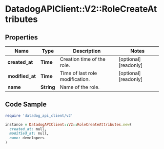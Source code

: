 # DatadogAPIClient::V2::RoleCreateAttributes

## Properties

| Name | Type | Description | Notes |
| ---- | ---- | ----------- | ----- |
| **created_at** | **Time** | Creation time of the role. | [optional][readonly] |
| **modified_at** | **Time** | Time of last role modification. | [optional][readonly] |
| **name** | **String** | Name of the role. |  |

## Code Sample

```ruby
require 'datadog_api_client/v2'

instance = DatadogAPIClient::V2::RoleCreateAttributes.new(
  created_at: null,
  modified_at: null,
  name: developers
)
```

